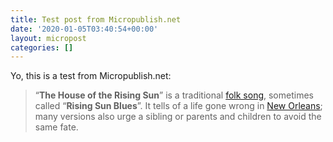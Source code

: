 ```yaml
---
title: Test post from Micropublish.net
date: '2020-01-05T03:40:54+00:00'
layout: micropost
categories: []
---
```


<div>
Yo, this is a test from Micropublish.net:
</div>

> “**The House of the Rising Sun**” is a traditional [folk
> song](file:///wiki/Folk_music), sometimes called “**Rising Sun
> Blues**”. It tells of a life gone wrong in [New
> Orleans](file:///wiki/New_Orleans); many versions also urge a sibling
> or parents and children to avoid the same fate.
